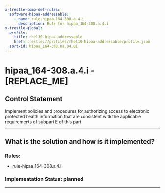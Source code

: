 ```yaml
---
x-trestle-comp-def-rules:
  software-hipaa-addressable:
    - name: rule-hipaa_164-308.a.4.i
      description: Rule for hipaa_164-308.a.4.i
x-trestle-global:
  profile:
    title: rhel10-hipaa-addressable
    href: trestle://profiles/rhel10-hipaa-addressable/profile.json
  sort-id: hipaa_164-308.0a.04.0i
---
```


# hipaa_164-308.a.4.i - \[REPLACE_ME\] 

## Control Statement

Implement policies and procedures for authorizing
access to electronic protected health information that are consistent with the applicable
requirements of subpart E of this part.

______________________________________________________________________

## What is the solution and how is it implemented?

<!-- For implementation status enter one of: implemented, partial, planned, alternative, not-applicable -->

<!-- Note that the list of rules under ### Rules: is read-only and changes will not be captured after assembly to JSON -->

<!-- Add control implementation description here for control: hipaa_164-308.a.4.i -->

### Rules:

  - rule-hipaa_164-308.a.4.i

### Implementation Status: planned

______________________________________________________________________
